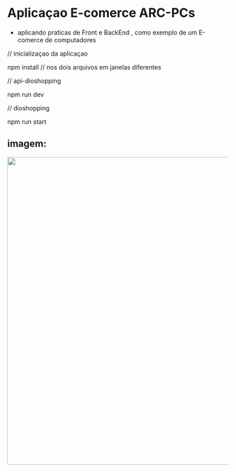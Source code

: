 # Aplicaçao E-comerce ARC-PCs


- aplicando praticas de Front e BackEnd , como exemplo de um E-comerce de computadores

// inicializaçao da aplicaçao

npm install     // nos dois arquivos em janelas diferentes

// api-dioshopping

npm run dev

// dioshopping

npm run start


## imagem:

<div align="center" >
<img src="./" width="700px">
  </div>
